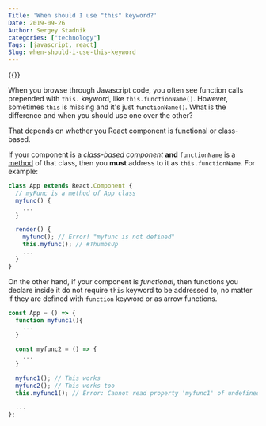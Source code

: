 ```yaml
---
Title: 'When should I use "this" keyword?'
Date: 2019-09-26
Author: Sergey Stadnik
categories: ["technology"]
Tags: [javascript, react]
Slug: when-should-i-use-this-keyword
---
```


{{<responsive-figure src="this-or-not.jpg" width="640" alt="To this or not to this?">}}

When you browse through Javascript code, you often see function calls prepended with `this.` keyword, like `this.functionName()`. However, sometimes `this` is missing and it's just `functionName()`. What is the difference and when you should use one over the other?

That depends on whether you React component is functional or class-based.

<!--more-->

If your component is a *class-based component* **and** `functionName` is a [method](https://developer.mozilla.org/en-US/docs/Web/JavaScript/Reference/Functions/Method_definitions) of that class, then you **must** address to it as `this.functionName`. For example:

```javascript
class App extends React.Component {
  // myFunc is a method of App class
  myfunc() {
    ...
  }

  render() {
    myfunc(); // Error! "myfunc is not defined"
    this.myfunc(); // #ThumbsUp
    ...
  }
}
```

On the other hand, if your component is *functional*, then functions you declare inside it do not require `this` keyword to be addressed to, no matter if they are defined with `function` keyword or as arrow functions.

```javascript
const App = () => {
  function myfunc1(){
    ...
  }

  const myfunc2 = () => {
    ...
  }

  myfunc1(); // This works
  myfunc2(); // This works too
  this.myfunc1(); // Error: Cannot read property 'myfunc1' of undefined

  ...
};
```
